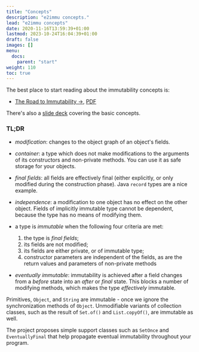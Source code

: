 ```yaml
---
title: "Concepts"
description: "e2immu concepts."
lead: "e2immu concepts"
date: 2020-11-16T13:59:39+01:00
lastmod: 2023-10-24T16:04:39+01:00
draft: false
images: []
menu:
  docs:
    parent: "start"
weight: 110
toc: true
---
```


The best place to start reading about the  immutability concepts is:

* [The Road to Immutability →](/docs/road-to-immutability.html), [PDF](/docs/road-to-immutability.pdf)

There's also a [slide deck](/powerpoint/SlideDeck1.pptx) covering the basic concepts.

### TL;DR

* _modification_: changes to the object graph of an object's fields.

* _container_: a type which does not make modifications to the arguments of its constructors and non-private methods. You can use it as safe storage for your objects.

* _final fields_: all fields are effectively final (either explicitly, or only modified during the construction phase). Java `record` types are a nice example.

* _independence_: a modification to one object has no effect on the other object. Fields of implicitly immutable type cannot be dependent, because the type has no means of modifying them.

* a type is _immutable_ when the following four criteria are met:

    1. the type is _final fields_;
    2. its fields are not modified;
    3. its fields are either private, or of immutable type;
    4. constructor parameters are independent of the fields, as are the return values and parameters of non-private methods


* _eventually immutable_: immutability is achieved after a field changes from a _before_ state into an _after_ or _final_ state.
This blocks a number of modifying methods, which makes the type _effectively_ immutable.

Primitives, `Object`, and `String` are immutable - once we ignore the
synchronization methods of `Object`. 
Unmodifiable variants of collection classes, such as the result of `Set.of()` and `List.copyOf()`, are immutable as well.

The project proposes simple support classes such as `SetOnce` and `EventuallyFinal` that help propagate eventual immutability throughout your program.
